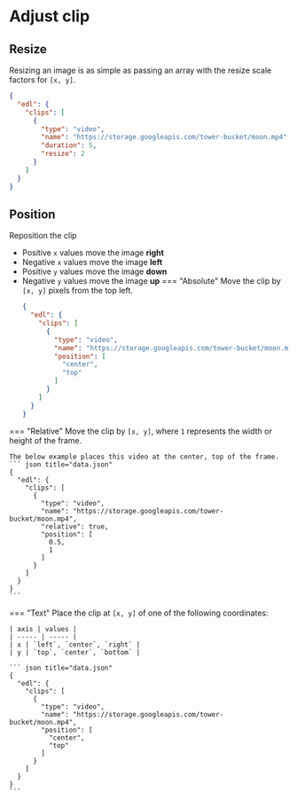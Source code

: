 # Adjust clip
## Resize
Resizing an image is as simple as passing an array with the resize scale factors for `[x, y]`.
``` json title="data.json"
{
  "edl": {
    "clips": [
      {
        "type": "video",
        "name": "https://storage.googleapis.com/tower-bucket/moon.mp4",
        "duration": 5,
        "resize": 2
      }
    ]
  }
}
```

## Position
Reposition the clip

- Positive `x` values move the image **right**
- Negative `x` values move the image **left**
- Positive `y` values move the image **down**
- Negative `y` values move the image **up**
=== "Absolute"
    Move the clip by `[x, y]` pixels from the top left.
    ``` json title="data.json"
    {
      "edl": {
        "clips": [
          {
            "type": "video",
            "name": "https://storage.googleapis.com/tower-bucket/moon.mp4",
            "position": [
              "center",
              "top"
            ]
          }
        ]
      }
    }
    ```
=== "Relative"
    Move the clip by `[x, y]`, where `1` represents the width or height of the frame.
    
    The below example places this video at the center, top of the frame.
    ``` json title="data.json"
    {
      "edl": {
        "clips": [
          {
            "type": "video",
            "name": "https://storage.googleapis.com/tower-bucket/moon.mp4",
            "relative": true,
            "position": [
              0.5,
              1
            ]
          }
        ]
      }
    }
    ```
=== "Text"
    Place the clip at `[x, y]` of one of the following coordinates:

    | axis | values |
    | ----- | ----- |
    | x | `left`, `center`, `right` |
    | y | `top`, `center`, `bottom` |
        
    ``` json title="data.json"
    {
      "edl": {
        "clips": [
          {
            "type": "video",
            "name": "https://storage.googleapis.com/tower-bucket/moon.mp4",
            "position": [
              "center",
              "top"
            ]
          }
        ]
      }
    }
    ```
